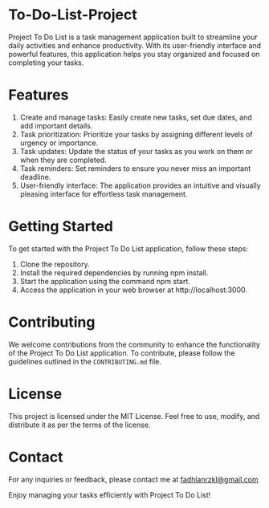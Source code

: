 # To-Do-List-Project
Project To Do List is a task management application built to streamline your daily activities and enhance productivity. With its user-friendly interface and powerful features, this application helps you stay organized and focused on completing your tasks.

# Features
1. Create and manage tasks: Easily create new tasks, set due dates, and add important details.
2. Task prioritization: Prioritize your tasks by assigning different levels of urgency or importance.
3. Task updates: Update the status of your tasks as you work on them or when they are completed.
4. Task reminders: Set reminders to ensure you never miss an important deadline.
5. User-friendly interface: The application provides an intuitive and visually pleasing interface for effortless task management.

# Getting Started
To get started with the Project To Do List application, follow these steps:

1. Clone the repository.
2. Install the required dependencies by running npm install.
3. Start the application using the command npm start.
4. Access the application in your web browser at http://localhost:3000.
   
# Contributing
We welcome contributions from the community to enhance the functionality of the Project To Do List application. To contribute, please follow the guidelines outlined in the `CONTRIBUTING.md` file.

# License
This project is licensed under the MIT License. Feel free to use, modify, and distribute it as per the terms of the license.

# Contact
For any inquiries or feedback, please contact me at fadhlanrzkl@gmail.com

Enjoy managing your tasks efficiently with Project To Do List!

